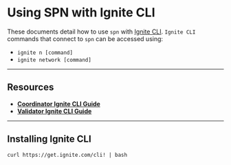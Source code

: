# Using SPN with Ignite CLI

These documents detail how to use `spn` with [Ignite CLI](https://github.com/ignite/cli).  `Ignite CLI` commands that 
connect to `spn` can be accessed using:
- `ignite n [command]`
- `ignite network [command]`

---

## Resources
- **[Coordinator Ignite CLI Guide](./coordinator.md)**
- **[Validator Ignite CLI Guide](./validator.md)**

---

## Installing Ignite CLI

```
curl https://get.ignite.com/cli! | bash
```
